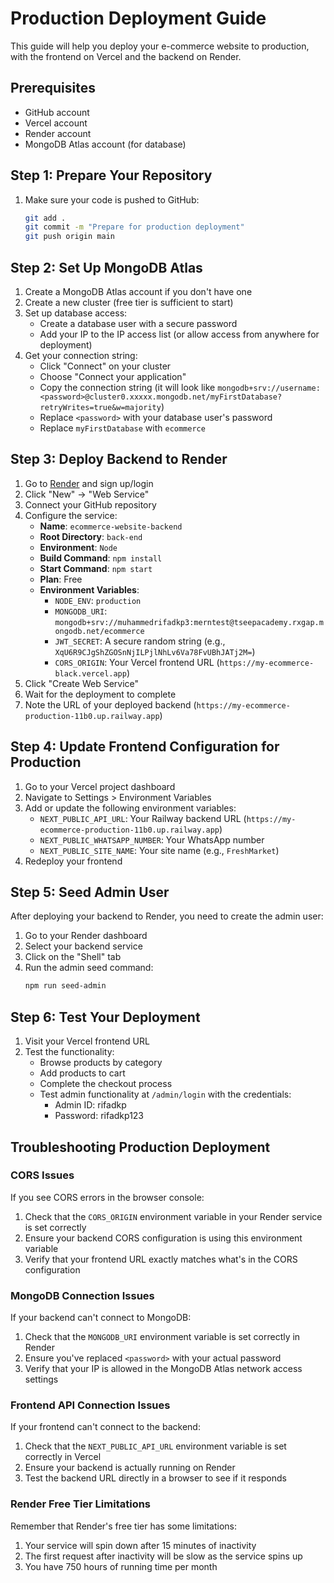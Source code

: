 # Production Deployment Guide

This guide will help you deploy your e-commerce website to production, with the frontend on Vercel and the backend on Render.

## Prerequisites

- GitHub account
- Vercel account
- Render account
- MongoDB Atlas account (for database)

## Step 1: Prepare Your Repository

1. Make sure your code is pushed to GitHub:
   ```bash
   git add .
   git commit -m "Prepare for production deployment"
   git push origin main
   ```

## Step 2: Set Up MongoDB Atlas

1. Create a MongoDB Atlas account if you don't have one
2. Create a new cluster (free tier is sufficient to start)
3. Set up database access:
   - Create a database user with a secure password
   - Add your IP to the IP access list (or allow access from anywhere for deployment)
4. Get your connection string:
   - Click "Connect" on your cluster
   - Choose "Connect your application"
   - Copy the connection string (it will look like `mongodb+srv://username:<password>@cluster0.xxxxx.mongodb.net/myFirstDatabase?retryWrites=true&w=majority`)
   - Replace `<password>` with your database user's password
   - Replace `myFirstDatabase` with `ecommerce`

## Step 3: Deploy Backend to Render

1. Go to [Render](https://render.com/) and sign up/login
2. Click "New" → "Web Service"
3. Connect your GitHub repository
4. Configure the service:
   - **Name**: `ecommerce-website-backend`
   - **Root Directory**: `back-end`
   - **Environment**: `Node`
   - **Build Command**: `npm install`
   - **Start Command**: `npm start`
   - **Plan**: Free
   - **Environment Variables**:
     - `NODE_ENV`: `production`
     - `MONGODB_URI`: `mongodb+srv://muhammedrifadkp3:merntest@tseepacademy.rxgap.mongodb.net/ecommerce`
     - `JWT_SECRET`: A secure random string (e.g., `XqU6R9CJgShZGOSnNjILPjlNhLv6Va78FvUBhJATj2M=`)
     - `CORS_ORIGIN`: Your Vercel frontend URL (`https://my-ecommerce-black.vercel.app`)
5. Click "Create Web Service"
6. Wait for the deployment to complete
7. Note the URL of your deployed backend (`https://my-ecommerce-production-11b0.up.railway.app`)

## Step 4: Update Frontend Configuration for Production

1. Go to your Vercel project dashboard
2. Navigate to Settings > Environment Variables
3. Add or update the following environment variables:
   - `NEXT_PUBLIC_API_URL`: Your Railway backend URL (`https://my-ecommerce-production-11b0.up.railway.app`)
   - `NEXT_PUBLIC_WHATSAPP_NUMBER`: Your WhatsApp number
   - `NEXT_PUBLIC_SITE_NAME`: Your site name (e.g., `FreshMarket`)
4. Redeploy your frontend

## Step 5: Seed Admin User

After deploying your backend to Render, you need to create the admin user:

1. Go to your Render dashboard
2. Select your backend service
3. Click on the "Shell" tab
4. Run the admin seed command:
   ```bash
   npm run seed-admin
   ```

## Step 6: Test Your Deployment

1. Visit your Vercel frontend URL
2. Test the functionality:
   - Browse products by category
   - Add products to cart
   - Complete the checkout process
   - Test admin functionality at `/admin/login` with the credentials:
     - Admin ID: rifadkp
     - Password: rifadkp123

## Troubleshooting Production Deployment

### CORS Issues

If you see CORS errors in the browser console:
1. Check that the `CORS_ORIGIN` environment variable in your Render service is set correctly
2. Ensure your backend CORS configuration is using this environment variable
3. Verify that your frontend URL exactly matches what's in the CORS configuration

### MongoDB Connection Issues

If your backend can't connect to MongoDB:
1. Check that the `MONGODB_URI` environment variable is set correctly in Render
2. Ensure you've replaced `<password>` with your actual password
3. Verify that your IP is allowed in the MongoDB Atlas network access settings

### Frontend API Connection Issues

If your frontend can't connect to the backend:
1. Check that the `NEXT_PUBLIC_API_URL` environment variable is set correctly in Vercel
2. Ensure your backend is actually running on Render
3. Test the backend URL directly in a browser to see if it responds

### Render Free Tier Limitations

Remember that Render's free tier has some limitations:
1. Your service will spin down after 15 minutes of inactivity
2. The first request after inactivity will be slow as the service spins up
3. You have 750 hours of running time per month
